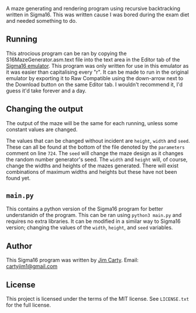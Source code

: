 A maze generating and rendering program using recursive backtracking written in Sigma16. This was written cause I was bored during the exam diet and needed something to do.

## Running
This atrocious program can be ran by copying the S16MazeGenerator.asm.text file into the text area in the Editor tab of the [Sigma16 emulator](https://questiowo.github.io/Sigma17). This program was only written for use in this emulator as it was easier than capitalising every "r". It can be made to run in the original emulator by exporting it to Raw Compatible using the down-arrow next to the Download button on the same Editor tab. I wouldn't recommend it, I'd guess it'd take forever and a day.

## Changing the output
The output of the maze will be the same for each running, unless some constant values are changed. 

The values that can be changed without incident are `height`, `width` and `seed`. These can all be found at the bottom of the file denoted by the `parameters` comment on line `724`. The `seed` will change the maze design as it changes the random number generator's seed. The `width` and `height` will, of course, change the widths and heights of the mazes generated. There will exist combinations of maximum widths and heights but these have not been found yet.

## `main.py`
This contains a python version of the Sigma16 program for better understanidn of the program. This can be ran using `python3 main.py` and requires no extra libraries. It can be modified in a similar way to Sigma16 version; changing the values of the `width`, `height`, and `seed` variables.

## Author

This Sigma16 program was written by [Jim Carty](https://questiowo.github.io). Email: cartyjim1@gmail.com

## License

This project is licensed under the terms of the MIT license. See `LICENSE.txt` for the full license.